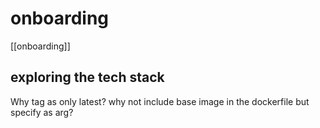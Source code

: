 # onboarding
[[onboarding]]
## exploring the tech stack

Why tag as only latest?
why not include base image in the dockerfile but specify as arg?